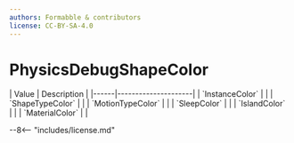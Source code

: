 ```yaml
---
authors: Formabble & contributors
license: CC-BY-SA-4.0
---
```



# PhysicsDebugShapeColor

<div class="sh-parameters" markdown="1">
| Value  | Description |
|------|---------------------|
| `InstanceColor` |  |
| `ShapeTypeColor` |  |
| `MotionTypeColor` |  |
| `SleepColor` |  |
| `IslandColor` |  |
| `MaterialColor` |  |

</div>

--8<-- "includes/license.md"

